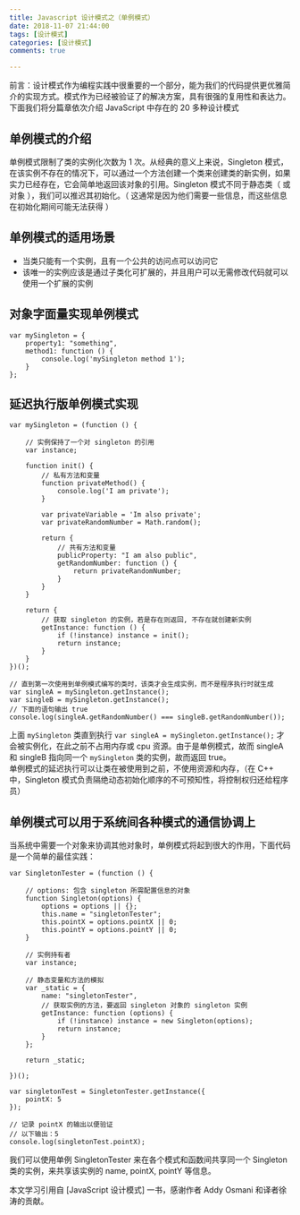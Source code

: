 ```yaml
---
title: Javascript 设计模式之（单例模式）
date: 2018-11-07 21:44:00
tags: [设计模式]
categories: [设计模式]
comments: true

---
```


前言：设计模式作为编程实践中很重要的一个部分，能为我们的代码提供更优雅简介的实现方式。模式作为已经被验证了的解决方案，具有很强的复用性和表达力。下面我们将分篇章依次介绍 JavaScript 中存在的 20 多种设计模式

## 单例模式的介绍
单例模式限制了类的实例化次数为 1 次。从经典的意义上来说，Singleton 模式，在该实例不存在的情况下，可以通过一个方法创建一个类来创建类的新实例，如果实力已经存在，它会简单地返回该对象的引用。Singleton 模式不同于静态类（ 或对象 ），我们可以推迟其初始化。（ 这通常是因为他们需要一些信息，而这些信息在初始化期间可能无法获得 ）

## 单例模式的适用场景
+ 当类只能有一个实例，且有一个公共的访问点可以访问它
+ 该唯一的实例应该是通过子类化可扩展的，并且用户可以无需修改代码就可以使用一个扩展的实例

## 对象字面量实现单例模式

```
var mySingleton = {
    property1: "something",
    method1: function () {
        console.log('mySingleton method 1');
    }
};
```

## 延迟执行版单例模式实现

```
var mySingleton = (function () {

    // 实例保持了一个对 singleton 的引用
    var instance;

    function init() {
        // 私有方法和变量
        function privateMethod() {
            console.log('I am private');
        }

        var privateVariable = 'Im also private';
        var privateRandomNumber = Math.random();

        return {
            // 共有方法和变量
            publicProperty: "I am also public",
            getRandomNumber: function () {
                return privateRandomNumber;
            }
        }
    }

    return {
        // 获取 singleton 的实例，若是存在则返回, 不存在就创建新实例
        getInstance: function () {
            if (!instance) instance = init();
            return instance;
        }
    }
})();

// 直到第一次使用到单例模式编写的类时，该类才会生成实例，而不是程序执行时就生成
var singleA = mySingleton.getInstance();
var singleB = mySingleton.getInstance();
// 下面的语句输出 true
console.log(singleA.getRandomNumber() === singleB.getRandomNumber());
```

上面 `mySingleton` 类直到执行 `var singleA = mySingleton.getInstance();` 才会被实例化，在此之前不占用内存或 cpu 资源。由于是单例模式，故而 singleA 和 singleB 指向同一个 `mySingleton` 类的实例，故而返回 true。  
单例模式的延迟执行可以让类在被使用到之前，不使用资源和内存，（在 C++ 中，Singleton 模式负责隔绝动态初始化顺序的不可预知性，将控制权归还给程序员）  

## 单例模式可以用于系统间各种模式的通信协调上
当系统中需要一个对象来协调其他对象时，单例模式将起到很大的作用，下面代码是一个简单的最佳实践：

```
var SingletonTester = (function () {

    // options: 包含 singleton 所需配置信息的对象
    function Singleton(options) {
        options = options || {};
        this.name = "singletonTester";
        this.pointX = options.pointX || 0;
        this.pointY = options.pointY || 0;
    }

    // 实例持有者
    var instance;

    // 静态变量和方法的模拟
    var _static = {
        name: "singletonTester",
        // 获取实例的方法，要返回 singleton 对象的 singleton 实例
        getInstance: function (options) {
            if (!instance) instance = new Singleton(options);
            return instance;
        }
    };

    return _static;

})();

var singletonTest = SingletonTester.getInstance({
    pointX: 5
});

// 记录 pointX 的输出以便验证
// 以下输出：5
console.log(singletonTest.pointX);
```

我们可以使用单例 SingletonTester 来在各个模式和函数间共享同一个 Singleton 类的实例，来共享该实例的 name, pointX, pointY 等信息。

本文学习引用自 [JavaScript 设计模式] 一书，感谢作者 Addy Osmani 和译者徐涛的贡献。
